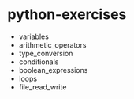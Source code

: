 # python-exercises

- variables
- arithmetic_operators
- type_conversion
- conditionals
- boolean_expressions
- loops
- file_read_write
